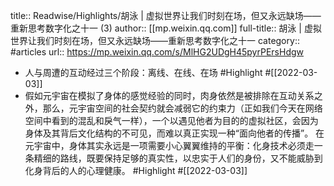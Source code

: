 title:: Readwise/Highlights/胡泳 | 虚拟世界让我们时刻在场，但又永远缺场——重新思考数字化之十一 (3)
author:: [[mp.weixin.qq.com]]
full-title:: 胡泳 | 虚拟世界让我们时刻在场，但又永远缺场——重新思考数字化之十一
category:: #articles
url:: https://mp.weixin.qq.com/s/MlHG2UDgH45pyrPErsHdgw

- 人与周遭的互动经过三个阶段：离线、在线、在场 #Highlight #[[2022-03-03]]
- 假如元宇宙在模拟了身体的感觉经验的同时，肉身依然是被排除在互动关系之外，那么，元宇宙空间的社会契约就会减弱它的约束力（正如我们今天在网络空间中看到的混乱和戾气一样），一个以遇见他者为目的的虚拟社区，会因为身体及其背后文化结构的不可见，而难以真正实现一种“面向他者的传播”。 在元宇宙中，身体其实永远是一项需要小心翼翼维持的平衡：化身技术必须走一条精细的路线，既要保持足够的真实性，以忠实于人们的身份，又不能威胁到化身背后的人的心理健康。 #Highlight #[[2022-03-03]]